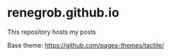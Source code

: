 # renegrob.github.io

This repository hosts my posts

Base theme: https://github.com/pages-themes/tactile/
